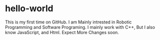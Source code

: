 # hello-world

This is my first time on GitHub. I am Mainly intrested in Robotic Programming and Software Programing. 
I mainly work with C++, But I also know JavaScript, and Html. 
Expect More Changes soon.
